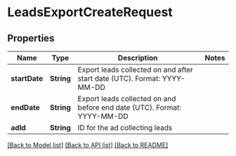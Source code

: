 # LeadsExportCreateRequest

## Properties
Name | Type | Description | Notes
------------ | ------------- | ------------- | -------------
**startDate** | **String** | Export leads collected on and after start date (UTC). Format: YYYY-MM-DD | 
**endDate** | **String** | Export leads collected on and before end date (UTC). Format: YYYY-MM-DD | 
**adId** | **String** | ID for the ad collecting leads | 

[[Back to Model list]](../README.md#documentation-for-models) [[Back to API list]](../README.md#documentation-for-api-endpoints) [[Back to README]](../README.md)


